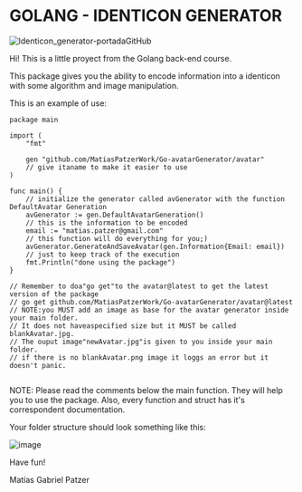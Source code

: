 # GOLANG - IDENTICON GENERATOR
![Identicon_generator-portadaGitHub](https://user-images.githubusercontent.com/99605067/173466250-a9ebc805-4ca4-47cc-8246-b1e377cbf49a.png)

Hi! This is a little proyect from the Golang back-end course. 

This package gives you the ability to encode information into a identicon with some algorithm and image manipulation.

This is an example of use:

```golang
package main

import (
	"fmt"

	gen "github.com/MatiasPatzerWork/Go-avatarGenerator/avatar"
	// give itaname to make it easier to use
)

func main() {
	// initialize the generator called avGenerator with the function DefaultAvatar Generation
	avGenerator := gen.DefaultAvatarGeneration()
	// this is the information to be encoded
	email := "matias.patzer@gmail.com"
	// this function will do everything for you;)
	avGenerator.GenerateAndSaveAvatar(gen.Information{Email: email})
	// just to keep track of the execution
	fmt.Println("done using the package")
}

// Remember to doa"go get"to the avatar@latest to get the latest version of the package
// go get github.com/MatiasPatzerWork/Go-avatarGenerator/avatar@latest
// NOTE:you MUST add an image as base for the avatar generator inside your main folder.
// It does not haveaspecified size but it MUST be called blankAvatar.jpg.
// The ouput image"newAvatar.jpg"is given to you inside your main folder.
// if there is no blankAvatar.png image it loggs an error but it doesn't panic.


```


NOTE: Please read the comments below the main function. They will help you to use the package. Also, every function and struct has it's correspondent documentation. 

Your folder structure should look something like this:

![image](https://user-images.githubusercontent.com/99605067/173467471-7083ba4c-824f-4780-8c93-0c54c34b22d0.png)


Have fun!

Matías Gabriel Patzer
